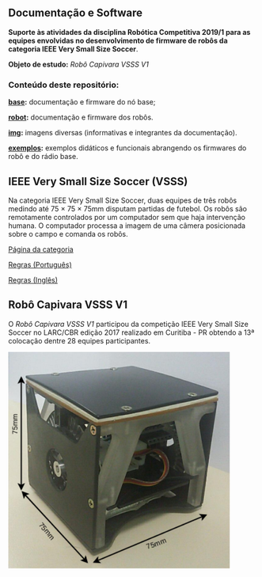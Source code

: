 ## Documentação e Software  

**Suporte às atividades da disciplina Robótica Competitiva 2019/1 para as equipes envolvidas no desenvolvimento de firmware de robôs da categoria IEEE Very Small Size Soccer**.

**Objeto de estudo:** *Robô Capivara VSSS V1*

### **Conteúdo deste repositório:**


**[base](base/):** documentação e firmware do nó base;  

**[robot](robot/):** documentação e firmware dos robôs. 

**[img](img/):** imagens diversas (informativas e integrantes da documentação).

**[exemplos](exemplos/):** exemplos didáticos e funcionais abrangendo os firmwares do robô e do rádio base. 


## IEEE Very Small Size Soccer (VSSS)

Na categoria IEEE Very Small Size Soccer, duas equipes de três robôs medindo até 75 × 75 × 75mm disputam partidas de futebol. Os robôs são remotamente controlados por um computador sem que haja intervenção humana. O computador processa a imagem de uma câmera posicionada sobre o campo e comanda os robôs.

<a href="http://www.cbrobotica.org/?page_id=81" target="_blank">Página da categoria</a>

<a href="http://www.cbrobotica.org/wp-content/uploads/2014/03/VerySmall2009_ptbr.pdf" target="_blank">Regras (Português)</a>

<a href="http://www.cbrobotica.org/wp-content/uploads/2014/03/VerySmall2008_en.pdf" target="_blank">Regras (Inglês)</a>



## Robô Capivara VSSS V1

O *Robô Capivara VSSS V1* participou da competição IEEE Very Small Size Soccer no LARC/CBR edição 2017 realizado em Curitiba - PR obtendo a 13ª colocação dentre 28 equipes participantes. 

<img src="https://github.com/alex-co/vsss/blob/master/img/robo_vsss_v1.png" width="450">
